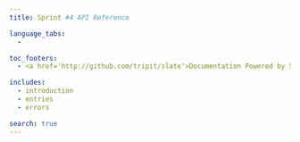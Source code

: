 ```yaml
---
title: Sprint #4 API Reference

language_tabs:
  - 

toc_footers:
  - <a href='http://github.com/tripit/slate'>Documentation Powered by Slate</a>

includes:
  - introduction
  - entries
  - errors

search: true
---
```

